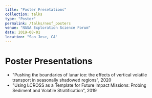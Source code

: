 ```yaml
---
title: "Poster Presetations"
collection: talks
type: "Poster"
permalink: /talks/nesf_posters
venue: "NASA Exploration Science Forum"
date: 2019-08-01
location: "San Jose, CA"
---
```


Poster Presentations
=====
* "Pushing the boundaries of lunar ice: the effects of vertical volatile transport in seasonally shadowed regions", 2020
* "Using LCROSS as a Template for Future Impact Missions: Probing Sediment and Volatile Stratification", 2019
